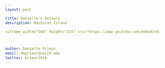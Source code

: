 ```yaml
---
layout: post

title: Danielle's Detours
description: Mackinac Island 

<iframe width="560" height="315" src="https://www.youtube.com/embed/oGI3A2QJR0U" frameborder="0" allowfullscreen></iframe>



author: Danielle Prieur
email: dmprieur@umich.edu
twitter: prieur2016
---
```

